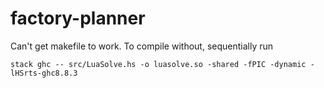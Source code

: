 # factory-planner
Can't get makefile to work.
To compile without, sequentially run

    stack ghc -- src/LuaSolve.hs -o luasolve.so -shared -fPIC -dynamic -lHSrts-ghc8.8.3

